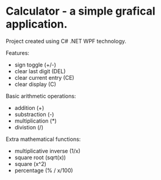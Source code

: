 # Calculator - a simple grafical application.
Project created using C# .NET WPF technology.

Features:
- sign toggle (+/-)
- clear last digit (DEL)
- clear current entry (CE)
- clear display (C)

Basic arithmetic operations:
- addition (+)
- substraction (-)
- multiplication (*)
- divistion (/)

Extra mathematical functions:
- multiplicative inverse (1/x)
- square root (sqrt(x))
- square (x^2)
- percentage (% / x/100)
